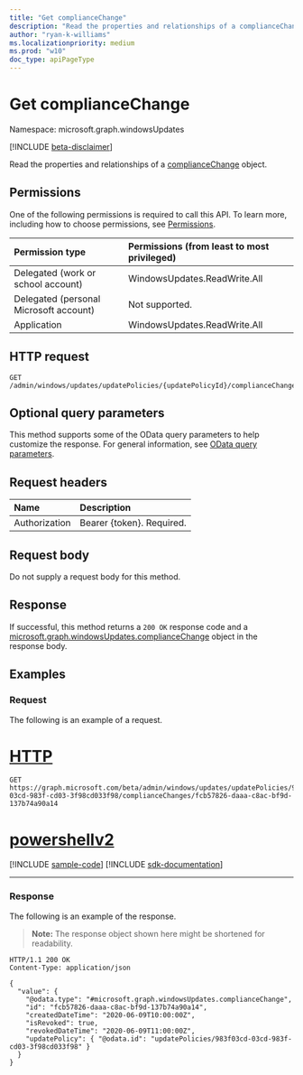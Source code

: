 ```yaml
---
title: "Get complianceChange"
description: "Read the properties and relationships of a complianceChange object."
author: "ryan-k-williams"
ms.localizationpriority: medium
ms.prod: "w10"
doc_type: apiPageType
---
```


# Get complianceChange
Namespace: microsoft.graph.windowsUpdates

[!INCLUDE [beta-disclaimer](../../includes/beta-disclaimer.md)]

Read the properties and relationships of a [complianceChange](../resources/windowsupdates-compliancechange.md) object.

## Permissions
One of the following permissions is required to call this API. To learn more, including how to choose permissions, see [Permissions](/graph/permissions-reference).

|Permission type|Permissions (from least to most privileged)|
|:---|:---|
|Delegated (work or school account)|WindowsUpdates.ReadWrite.All|
|Delegated (personal Microsoft account)|Not supported.|
|Application|WindowsUpdates.ReadWrite.All|

## HTTP request

<!-- {
  "blockType": "ignored"
}
-->
``` http
GET /admin/windows/updates/updatePolicies/{updatePolicyId}/complianceChanges/{complianceChangeId}
```

## Optional query parameters
This method supports some of the OData query parameters to help customize the response. For general information, see [OData query parameters](/graph/query-parameters).

## Request headers
|Name|Description|
|:---|:---|
|Authorization|Bearer {token}. Required.|

## Request body
Do not supply a request body for this method.

## Response

If successful, this method returns a `200 OK` response code and a [microsoft.graph.windowsUpdates.complianceChange](../resources/windowsupdates-compliancechange.md) object in the response body.

## Examples

### Request
The following is an example of a request.
# [HTTP](#tab/http)
<!-- {
  "blockType": "request",
  "name": "get_compliancechange"
}
-->
``` http
GET https://graph.microsoft.com/beta/admin/windows/updates/updatePolicies/983f03cd-03cd-983f-cd03-3f98cd033f98/complianceChanges/fcb57826-daaa-c8ac-bf9d-137b74a90a14
```

# [powershellv2](#tab/powershellv2)
[!INCLUDE [sample-code](../includes/snippets/powershellv2/get-compliancechange-powershellv2-snippets.md)]
[!INCLUDE [sdk-documentation](../includes/snippets/snippets-sdk-documentation-link.md)]

---

### Response
The following is an example of the response.
>**Note:** The response object shown here might be shortened for readability.
<!-- {
  "blockType": "response",
  "truncated": true,
  "@odata.type": "microsoft.graph.windowsUpdates.complianceChange"
}
-->
``` http
HTTP/1.1 200 OK
Content-Type: application/json

{
  "value": {
    "@odata.type": "#microsoft.graph.windowsUpdates.complianceChange",
    "id": "fcb57826-daaa-c8ac-bf9d-137b74a90a14",
    "createdDateTime": "2020-06-09T10:00:00Z",
    "isRevoked": true,
    "revokedDateTime": "2020-06-09T11:00:00Z",
    "updatePolicy": { "@odata.id": "updatePolicies/983f03cd-03cd-983f-cd03-3f98cd033f98" }
  }
}
```
